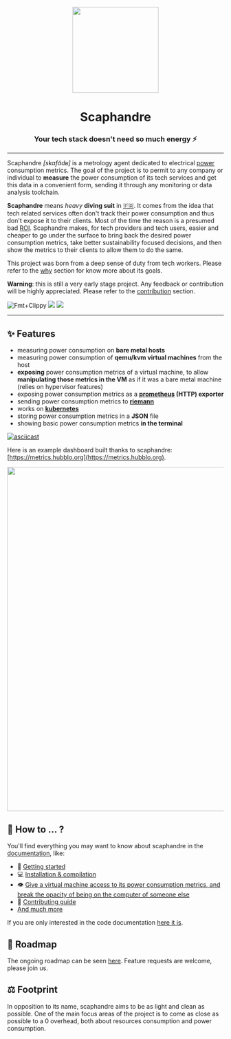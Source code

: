 <p align="center">
    <img src="https://github.com/hubblo-org/scaphandre/raw/main/docs_src/scaphandre.cleaned.png" width="200">
</p>
<h1 align="center">
  Scaphandre
</h1>

<h3 align="center">
    Your tech stack doesn't need so much energy ⚡
</h3>

---

Scaphandre *[skafɑ̃dʁ]* is a metrology agent dedicated to electrical [power](https://en.wikipedia.org/wiki/Electric_power) consumption metrics. The goal of the project is to permit to any company or individual to **measure** the power consumption of its tech services and get this data in a convenient form, sending it through any monitoring or data analysis toolchain.

**Scaphandre** means *heavy* **diving suit** in [:fr:](https://fr.wikipedia.org/wiki/Scaphandre_%C3%A0_casque). It comes from the idea that tech related services often don't track their power consumption and thus don't expose it to their clients. Most of the time the reason is a presumed bad [ROI](https://en.wikipedia.org/wiki/Return_on_investment). Scaphandre makes, for tech providers and tech users, easier and cheaper to go under the surface to bring back the desired power consumption metrics, take better sustainability focused decisions, and then show the metrics to their clients to allow them to do the same.

This project was born from a deep sense of duty from tech workers. Please refer to the [why](https://hubblo-org.github.io/scaphandre-documentation/why.html) section for know more about its goals.

**Warning**: this is still a very early stage project. Any feedback or contribution will be highly appreciated. Please refer to the [contribution](https://hubblo-org.github.io/scaphandre-documentation/contributing.html) section.

![Fmt+Clippy](https://github.com/hubblo-org/scaphandre/workflows/Rust/badge.svg?branch=main)
[![](https://img.shields.io/crates/v/scaphandre.svg?maxAge=25920)](https://crates.io/crates/scaphandre)
<a href="https://gitter.im/hubblo-org/scaphandre?utm_source=badge&utm_medium=badge&utm_campaign=pr-badge&utm_content=badge"><img src="https://badges.gitter.im/Join%20Chat.svg"></a>

---

## ✨ Features

- measuring power consumption on **bare metal hosts**
- measuring power consumption of **qemu/kvm virtual machines** from the host
- **exposing** power consumption metrics of a virtual machine, to allow **manipulating those metrics in the VM** as if it was a bare metal machine (relies on hypervisor features)
- exposing power consumption metrics as a **[prometheus](https://prometheus.io) (HTTP) exporter**
- sending power consumption metrics to **[riemann](http://riemann.io/)**
- works on **[kubernetes](https://kubernetes.io/)**
- storing power consumption metrics in a **JSON** file
- showing basic power consumption metrics **in the terminal**

[![asciicast](https://asciinema.org/a/Xe8Hl9keAueBhgBEhpuysXbj2.svg)](https://asciinema.org/a/Xe8Hl9keAueBhgBEhpuysXbj2)

Here is an example dashboard built thanks to scaphandre: [https://metrics.hubblo.org](https://metrics.hubblo.org).

<a href="https://metrics.hubblo.org"><img src="https://github.com/hubblo-org/scaphandre/raw/main/docs_src/grafana-dash-scaphandre.cleaned.png" width="800"></a>

## 📄 How to ... ?

You'll find everything you may want to know about scaphandre in the [documentation](https://hubblo-org.github.io/scaphandre-documentation), like:

- 🏁 [Getting started](https://hubblo-org.github.io/scaphandre-documentation/tutorials/quickstart.html)
- 💻 [Installation & compilation](https://hubblo-org.github.io/scaphandre-documentation/tutorials/installation.html)
- 👁️ [Give a virtual machine access to its power consumption metrics, and break the opacity of being on the computer of someone else](https://hubblo-org.github.io/scaphandre-documentation/how-to_guides/propagate-metrics-hypervisor-to-vm_qemu-kvm.html)
- 🎉 [Contributing guide](https://hubblo-org.github.io/scaphandre-documentation/contributing.html)
- [And much more](https://hubblo-org.github.io/scaphandre-documentation)

If you are only interested in the code documentation [here it is](https://docs.rs/scaphandre).

## 📅 Roadmap

The ongoing roadmap can be seen [here](https://github.com/hubblo-org/scaphandre/projects/1). Feature requests are welcome, please join us.

## ⚖️  Footprint

In opposition to its name, scaphandre aims to be as light and clean as possible. One of the main focus areas of the project is to come as close as possible to a 0 overhead, both about resources consumption and power consumption.
